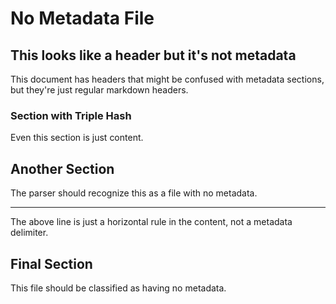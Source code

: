 # No Metadata File

## This looks like a header but it's not metadata

This document has headers that might be confused with metadata sections, but they're
just regular markdown headers.

### Section with Triple Hash

Even this section is just content.

## Another Section

The parser should recognize this as a file with no metadata.

______________________________________________________________________

The above line is just a horizontal rule in the content, not a metadata delimiter.

## Final Section

This file should be classified as having no metadata.
